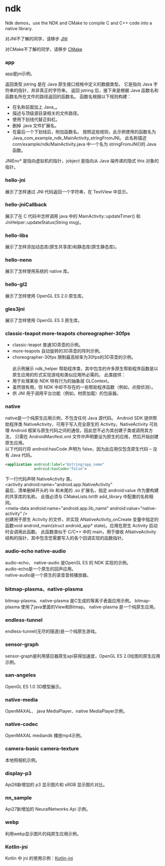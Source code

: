 # ndk

Ndk demos，use the NDK and CMake to compile C and C++ code into a native library.

对JNI不了解的同学，请移步
[JNI](https://github.com/suyimin/ndk/blob/master/jni.md)

对CMake不了解的同学，请移步
[CMake](https://github.com/suyimin/ndk/blob/master/CMake.md)

### app
app是jni示例。

返回类型 jstring 是在 Java 原生接口规格中定义的数据类型。 它是指向 Java 字符串的指针，并非真正的字符串。
返回 jstring 后，接下来是根据 Java 函数名和函数名所在文件的路径返回的函数名。 函数名根据以下规则构建：
* 在名称前面加上 Java_。
* 描述与顶级源目录相关的文件路径。
* 使用下划线代替正斜杠。
* 删掉 .java 文件扩展名。
* 在最后一个下划线后，附加函数名。
按照这些规则，此示例使用的函数名为 Java_com_example_ndk_MainActivity_stringFromJNI。 此名称描述 com/example/ndk/MainActivity.java 中一个名为 stringFromJNI()的 Java 函数。

JNIEnv* 是指向虚拟机的指针，jobject 是指向从 Java 端传递的隐式 this 对象的指针。

### hello-jni
展示了怎样通过 JNI 代码返回一个字符串，在 TextView 中显示。

### hello-jniCallback
展示了在 C 代码中怎样调用 java 中的 MainActivity::updateTimer() 和 JniHelper::updateStatus(String msg)。

### hello-libs
展示了怎样添加动态库(原生共享库)和静态库(原生静态库)。

### hello-neno
展示了怎样使用系统的 native 库。

### hello-gl2
展示了怎样使用 OpenGL ES 2.0 原生库。

### gles3jni
展示了怎样使用 OpenGL ES 3 原生库。

### classic-teapot more-teapots choreographer-30fps
* classic-teapot 普通3D茶壶的示例。<br>
* more-teapots 自动旋转的3D茶壶的阵列示例。<br>
* choreographer-30fps 限制最高帧率为30fps的3D茶壶的示例。<br><br>
此示例展示 ndk_helper 帮助程序类，其中包含的许多原生帮助程序函数是以原生应用的形式实现游戏和类似应用所必需的。 此类提供：<br>
* 用于处理某些 NDK 特有行为的抽象层 GLContext。<br>
* 虽然很有用，但 NDK 中却不存在的一些帮助程序函数（例如，点按侦测）。<br>
* 供 JNI 用于调用平台功能（例如，材质加载）的包装器。


### native
native是一个纯原生应用示例，不包含任何 Java 源代码。
Android SDK 提供帮助程序类 NativeActivity，可用于写入完全原生的 Activity。NativeActivity 可处理 Android 框架与原生代码之间的通信，因此您不必为其创建子类或调用其方法， 只需在 AndroidManifest.xml 文件中声明要设为原生的应用，然后开始创建原生应用。<br>
以下代码行将 android:hasCode 声明为 false，因为此应用仅包含原生代码 – 没有 Java 代码。<br>
```xml
<application android:label="@string/app_name"
             android:hasCode="false">
```
下一行代码声明 NativeActivity 类。<br>
\<activity android:name="android.app.NativeActivity"<br>
最后，清单删掉开头的 lib 和末尾的 .so 扩展名，指定 android:value 作为要构建的共享库的名称。 此值必须与 CMakeLists.txt中 add_library 中配置的名称相同。<br>
\<meta-data android:name="android.app.lib_name"
        android:value="native-activity" /><br>
创建用于原生 Activity 的文件，并实现 ANativeActivity_onCreate 变量中指定的函数void android_main(struct android_app* state)。应用在原生 Activity 启动时会调用此函数。 此函数类似于 C/C++ 中的 main，用于接收 ANativeActivity 结构的指针，其中包含您需要写入的各个回调实现的函数指针。<br>

### audio-echo native-audio
audio-echo、 native-audio 是OpenSL ES 的 NDK 实现的示例。<br>
audio-echo是一个原生的回声应用。<br>
native-audio是一个原生的录音音频播放器。<br>

### bitmap-plasma、native-plasma
bitmap-plasma、native-plasma 是C生成的等离子表面应用示例。
bitmap-plasma 使用了java里面的View和Bitmap。
native-plasma 是一个纯原生应用。

### endless-tunnel
endless-tunnel(无尽的隧道)是一个纯原生游戏。

### sensor-graph
sensor-graph是利用感应器原生api获得加速度，OpenGL ES 2.0绘图的原生应用示例。

### san-angeles
OpenGL ES 1.0 3D模型展示。

### native-media
OpenMAXAL、 java MediaPlayer、native MediaPlayer示例。

### native-codec
OpenMAXAL mediandk 播放mp4示例。

### camera-basic camera-texture
本地照相机示例。

### display-p3
Api26新增加的 p3 显示图片和 sRGB 显示图片对比。

### nn_sample
Api27新增加的 NeuralNetworks Api 示例。

### webp
利用webp显示图片的纯原生应用示例。

### Kotlin-jni
Kotlin 中 jni 的使用示例：[Kotlin-jni](https://github.com/suyimin/Kotlin-jni)
